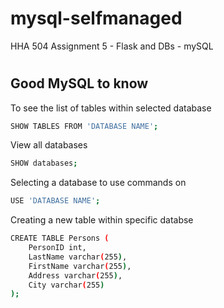 # mysql-selfmanaged
 HHA 504  Assignment 5 - Flask and DBs - mySQL


# 
## Good MySQL to know 
To see the list of tables within selected database
```sh 
SHOW TABLES FROM 'DATABASE NAME';
``` 
View all databases 
```sh 
SHOW databases; 
```
Selecting a database to use commands on 
```sh 
USE 'DATABASE NAME'; 
```
Creating a new table within specific databse
```sh 
CREATE TABLE Persons (
    PersonID int,
    LastName varchar(255),
    FirstName varchar(255),
    Address varchar(255),
    City varchar(255)
);
```